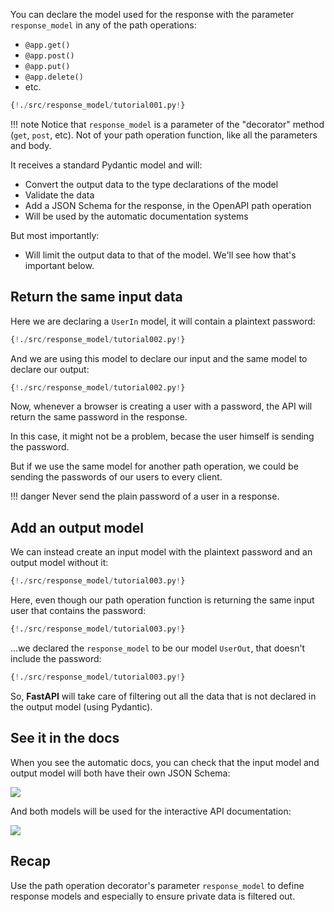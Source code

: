 You can declare the model used for the response with the parameter `response_model` in any of the path operations:

* `@app.get()`
* `@app.post()`
* `@app.put()`
* `@app.delete()`
* etc.

```Python hl_lines="17"
{!./src/response_model/tutorial001.py!}
```

!!! note
    Notice that `response_model` is a parameter of the "decorator" method (`get`, `post`, etc). Not of your path operation function, like all the parameters and body.

It receives a standard Pydantic model and will:

* Convert the output data to the type declarations of the model
* Validate the data
* Add a JSON Schema for the response, in the OpenAPI path operation
* Will be used by the automatic documentation systems

But most importantly:

* Will limit the output data to that of the model. We'll see how that's important below.

## Return the same input data

Here we are declaring a `UserIn` model, it will contain a plaintext password:

```Python hl_lines="8 10"
{!./src/response_model/tutorial002.py!}
```

And we are using this model to declare our input and the same model to declare our output:

```Python hl_lines="16 17"
{!./src/response_model/tutorial002.py!}
```

Now, whenever a browser is creating a user with a password, the API will return the same password in the response.

In this case, it might not be a problem, becase the user himself is sending the password.

But if we use the same model for another path operation, we could be sending the passwords of our users to every client.

!!! danger
    Never send the plain password of a user in a response.

## Add an output model

We can instead create an input model with the plaintext password and an output model without it:

```Python hl_lines="8 10 15"
{!./src/response_model/tutorial003.py!}
```

Here, even though our path operation function is returning the same input user that contains the password:

```Python hl_lines="23"
{!./src/response_model/tutorial003.py!}
```

...we declared the `response_model` to be our model `UserOut`, that doesn't include the password:

```Python hl_lines="21"
{!./src/response_model/tutorial003.py!}
```

So, **FastAPI** will take care of filtering out all the data that is not declared in the output model (using Pydantic).

## See it in the docs

When you see the automatic docs, you can check that the input model and output model will both have their own JSON Schema:

<img src="/img/tutorial/response-model/image01.png">

And both models will be used for the interactive API documentation:

<img src="/img/tutorial/response-model/image02.png">

## Recap

Use the path operation decorator's parameter `response_model` to define response models and especially to ensure private data is filtered out.
